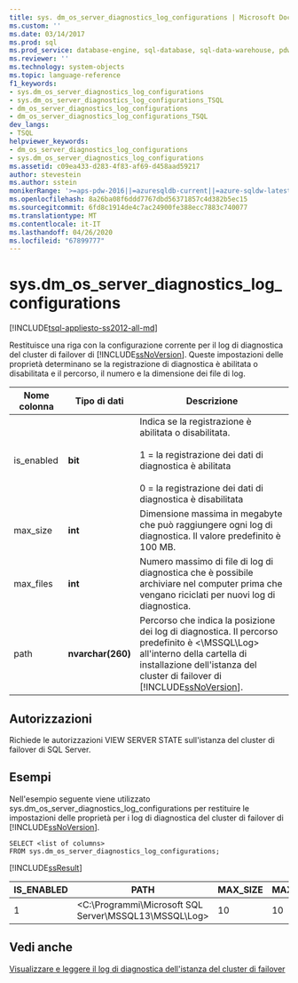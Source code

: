 ```yaml
---
title: sys. dm_os_server_diagnostics_log_configurations | Microsoft Docs
ms.custom: ''
ms.date: 03/14/2017
ms.prod: sql
ms.prod_service: database-engine, sql-database, sql-data-warehouse, pdw
ms.reviewer: ''
ms.technology: system-objects
ms.topic: language-reference
f1_keywords:
- sys.dm_os_server_diagnostics_log_configurations
- sys.dm_os_server_diagnostics_log_configurations_TSQL
- dm_os_server_diagnostics_log_configurations
- dm_os_server_diagnostics_log_configurations_TSQL
dev_langs:
- TSQL
helpviewer_keywords:
- dm_os_server_diagnostics_log_configurations
- sys.dm_os_server_diagnostics_log_configurations
ms.assetid: c09ea433-d283-4f83-af69-d458aad59217
author: stevestein
ms.author: sstein
monikerRange: '>=aps-pdw-2016||=azuresqldb-current||=azure-sqldw-latest||>=sql-server-2016||=sqlallproducts-allversions||>=sql-server-linux-2017||=azuresqldb-mi-current'
ms.openlocfilehash: 8a26ba08f6ddd7767dbd56371857c4d382b5ec15
ms.sourcegitcommit: 6fd8c1914de4c7ac24900fe388ecc7883c740077
ms.translationtype: MT
ms.contentlocale: it-IT
ms.lasthandoff: 04/26/2020
ms.locfileid: "67899777"
---
```

# <a name="sysdm_os_server_diagnostics_log_configurations"></a>sys.dm_os_server_diagnostics_log_configurations
[!INCLUDE[tsql-appliesto-ss2012-all-md](../../includes/tsql-appliesto-ss2012-all-md.md)]

  Restituisce una riga con la configurazione corrente per il log di diagnostica del cluster di failover di [!INCLUDE[ssNoVersion](../../includes/ssnoversion-md.md)]. Queste impostazioni delle proprietà determinano se la registrazione di diagnostica è abilitata o disabilitata e il percorso, il numero e la dimensione dei file di log.  
  
|Nome colonna|Tipo di dati|Descrizione|  
|-----------------|---------------|-----------------|  
|is_enabled|**bit**|Indica se la registrazione è abilitata o disabilitata.<br /><br /> 1 = la registrazione dei dati di diagnostica è abilitata<br /><br /> 0 = la registrazione dei dati di diagnostica è disabilitata|  
|max_size|**int**|Dimensione massima in megabyte che può raggiungere ogni log di diagnostica. Il valore predefinito è 100 MB.|  
|max_files|**int**|Numero massimo di file di log di diagnostica che è possibile archiviare nel computer prima che vengano riciclati per nuovi log di diagnostica.|  
|path|**nvarchar(260)**|Percorso che indica la posizione dei log di diagnostica. Il percorso predefinito è \<\MSSQL\Log> all'interno della cartella di installazione dell'istanza del cluster di failover di [!INCLUDE[ssNoVersion](../../includes/ssnoversion-md.md)].|  
  
## <a name="permissions"></a>Autorizzazioni  
 Richiede le autorizzazioni VIEW SERVER STATE sull'istanza del cluster di failover di SQL Server.  
  
## <a name="examples"></a>Esempi  
 Nell'esempio seguente viene utilizzato sys.dm_os_server_diagnostics_log_configurations per restituire le impostazioni delle proprietà per i log di diagnostica del cluster di failover di [!INCLUDE[ssNoVersion](../../includes/ssnoversion-md.md)].  
  
```  
SELECT <list of columns>  
FROM sys.dm_os_server_diagnostics_log_configurations;  
```  
  
 [!INCLUDE[ssResult](../../includes/ssresult-md.md)]  
  
|IS_ENABLED|PATH|MAX_SIZE|MAX_FILES|  
|-----------------|----------|---------------|----------------|  
|1|\<C:\Programmi\Microsoft SQL Server\MSSQL13\MSSQL\Log>|10|10|  
  
## <a name="see-also"></a>Vedi anche  
 [Visualizzare e leggere il log di diagnostica dell'istanza del cluster di failover](../../sql-server/failover-clusters/windows/view-and-read-failover-cluster-instance-diagnostics-log.md)  
  
  
